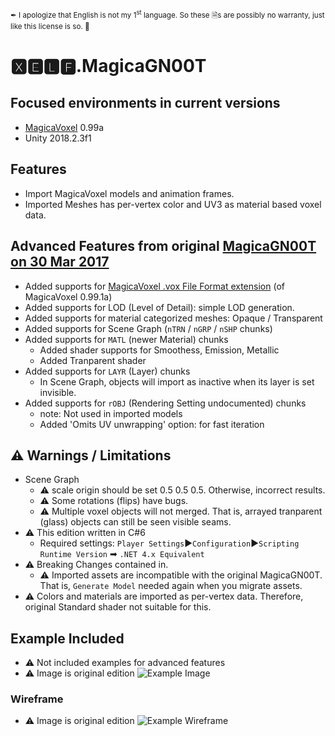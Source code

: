 <small class="info">✒ I apologize that English is not my 1<sup>st</sup> language. So these 🗎s are possibly no warranty, just like this license is so. 🐉</small>

# 🆇🅴🅻🅵.MagicaGN00T

## Focused environments in current versions
* [MagicaVoxel](https://ephtracy.github.io/) 0.99a		
* Unity 2018.2.3f1		

## Features
* Import MagicaVoxel models and animation frames.
* Imported Meshes has per-vertex color and UV3 as material based voxel data.

## Advanced Features from original [MagicaGN00T on 30 Mar 2017](https://github.com/xelfia/MagicaGN00T/commit/fe8c4ccb6d27084c32c57d68f417feb526f6e43c)
* Added supports for [MagicaVoxel .vox File Format extension](https://github.com/ephtracy/voxel-model/blob/master/MagicaVoxel-file-format-vox-extension.txt) (of MagicaVoxel 0.99.1a)
* Added supports for LOD (Level of Detail): simple LOD generation.
* Added supports for material categorized meshes: Opaque / Transparent
* Added supports for Scene Graph (`nTRN` / `nGRP` / `nSHP` chunks)
* Added supports for `MATL` (newer Material) chunks
  * Added shader supports for Smoothess, Emission, Metallic
  * Added Tranparent shader
* Added supports for `LAYR` (Layer) chunks
  * In Scene Graph, objects will import as inactive when its layer is set invisible.
* Added supports for `rOBJ` (Rendering Setting undocumented) chunks
  * note: Not used in imported models
  * Added 'Omits UV unwrapping' option: for fast iteration

## ⚠ Warnings / Limitations
* Scene Graph
  * ⚠ scale origin should be set 0.5 0.5 0.5. Otherwise, incorrect results.
  * ⚠ Some rotations (flips) have bugs.
  * ⚠ Multiple voxel objects will not merged. That is, arrayed tranparent (glass) objects can still be seen visible seams.
* ⚠ This edition written in C#6
  * Required settings: `Player Settings`►`Configuration`►`Scripting Runtime Version` ➡ `.NET 4.x Equivalent`
* ⚠ Breaking Changes contained in.
  * ⚠ Imported assets are incompatible with the original MagicaGN00T. That is, `Generate Model` needed again when you migrate assets.
* ⚠ Colors and materials are imported as per-vertex data. Therefore, original Standard shader not suitable for this.

## Example Included
* ⚠ Not included examples for advanced features
* ⚠ Image is original edition
![Example Image](http://i.imgur.com/hGb84Dt.gif)

### Wireframe
* ⚠ Image is original edition
![Example Wireframe](http://i.imgur.com/mtUNBTO.png)
